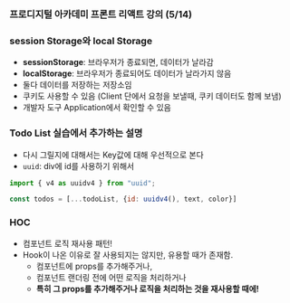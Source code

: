 ### 프로디지털 아카데미 프론트 리액트 강의 (5/14)

### session Storage와 local Storage
- **sessionStorage**: 브라우저가 종료되면, 데이터가 날라감
- **localStorage**: 브라우저가 종료되어도 데이터가 날라가지 않음
- 둘다 데이터를 저장하는 저장소임
- 쿠키도 사용할 수 있음 (Client 단에서 요청을 보낼때, 쿠키 데이터도 함께 보냄)
- 개발자 도구 Application에서 확인할 수 있음

### Todo List 실습에서 추가하는 설명
- 다시 그릴지에 대해서는 Key값에 대해 우선적으로 본다
- `uuid`: div에 id를 사용하기 위해서
```jsx
import { v4 as uuidv4 } from "uuid";

const todos = [...todoList, {id: uuidv4(), text, color}]
```

### HOC
- 컴포넌트 로직 재사용 패턴!  
- Hook이 나온 이유로 잘 사용되지는 않지만, 유용할 때가 존재함.  
  - 컴포넌트에 props를 추가해주거나,  
  - 컴포넌트 랜더링 전에 어떤 로직을 처리하거나  
  - **특히 그 props를 추가해주거나 로직을 처리하는 것을 재사용할 때에!**  

